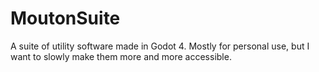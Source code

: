 # MoutonSuite

A suite of utility software made in Godot 4. Mostly for personal use, but I want to slowly make them more and more accessible.
